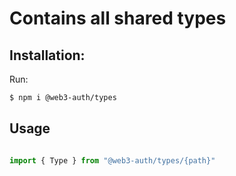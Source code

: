 # Contains all shared types

## Installation:

Run:
```bash
$ npm i @web3-auth/types
```

## Usage

```ts

import { Type } from "@web3-auth/types/{path}"
```
